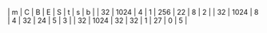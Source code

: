 | m | C | B | E | S | t | s | b |
| 32 | 1024 | 4 | 1 | 256 | 22 | 8 | 2 |
| 32 | 1024 | 8 | 4 | 32 | 24 | 5 | 3 |
| 32 | 1024 | 32 | 32 | 1 | 27 | 0 | 5 |
